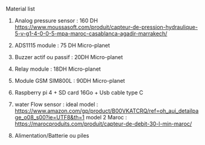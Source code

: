 Material list

1. Analog pressure sensor : 160 DH https://www.moussasoft.com/produit/capteur-de-pression-hydraulique-5-v-g1-4-0-0-5-mpa-maroc-casablanca-agadir-marrakech/

2. ADS1115 module : 75 DH Micro-planet

3. Buzzer actif ou passif : 20DH Micro-planet

4. Relay module : 18DH Micro-planet

5. Module GSM SIM800L : 90DH Micro-planet

6. Raspberry pi 4 + SD card 16Go + Usb cable type C

7. water Flow sensor : 
    ideal model : https://www.amazon.com/gp/product/B00VKATCRQ/ref=oh_aui_detailpage_o08_s00?ie=UTF8&th=1
    model 2 Maroc : https://marocproduits.com/produit/capteur-de-debit-30-l-min-maroc/

8. Alimentation/Batterie ou piles